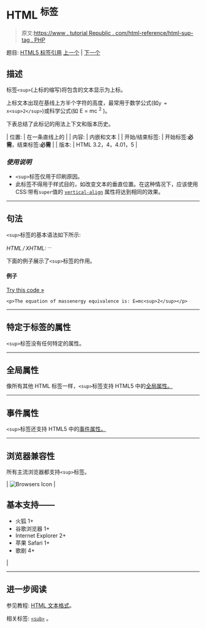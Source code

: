 # HTML <sup>标签</sup>

> 原文:[https://www . tutorial Republic . com/html-reference/html-sup-tag . PHP](https://www.tutorialrepublic.com/html-reference/html-sup-tag.php)

题目: [HTML5 标签引用](html5-tags.php) [上一个](html5-summary-tag.php) | [下一个](html5-svg-tag.php)

## 描述

标签`<sup>`(上标的缩写)将包含的文本显示为上标。

上标文本出现在基线上方半个字符的高度，最常用于数学公式(如`y = x<sup>2</sup>`)或科学公式(如 E = mc <sup>2</sup> )。

下表总结了此标记的用法上下文和版本历史。

| 位置: | 在一条直线上的 |
| 内容: | 内嵌和文本 |
| 开始/结束标签: | 开始标签:**必需**，结束标签:**必需** |
| 版本: | HTML 3.2，4，4.01，5 |

### *使用说明*

*   `<sup>`标签仅用于印刷原因。
*   此标签不得用于样式目的，如改变文本的垂直位置。在这种情况下，应该使用 CSS:带有`super`值的 [`vertical-align`](../css-reference/css-vertical-align-property.php) 属性将达到相同的效果。

* * *

## 句法

`<sup>`标签的基本语法如下所示:

*HTML / XHTML:* <sup> ... </sup>

下面的例子展示了`<sup>`标签的作用。

#### 例子

[Try this code »](../codelab.php?topic=html&file=sup-tag "Try this code using online Editor")

```
<p>The equation of massenergy equivalence is: E=mc<sup>2</sup></p>
```

* * *

## 特定于标签的属性

`<sup>`标签没有任何特定的属性。

* * *

## 全局属性

像所有其他 HTML 标签一样，`<sup>`标签支持 HTML5 中的[全局属性。](html5-global-attributes.php)

* * *

## 事件属性

`<sup>`标签还支持 HTML5 中的[事件属性。](html5-event-attributes.php)

* * *

## 浏览器兼容性

所有主流浏览器都支持`<sup>`标签。

| ![Browsers Icon](../Images/e9331123c77668c1832e541c2fca1002.png) | 

## 基本支持——

*   火狐 1+
*   谷歌浏览器 1+
*   Internet Explorer 2+
*   苹果 Safari 1+
*   歌剧 4+

 |

* * *

## 进一步阅读

参见教程: [HTML 文本格式](../html-tutorial/html-text-formatting.php)。

相关标签: [`<sub>`](html-sub-tag.php) 。